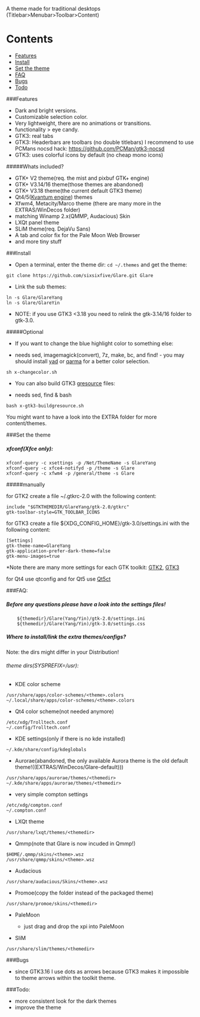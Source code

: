 A theme made for traditional desktops (Titlebar>Menubar>Toolbar>Content)

# Contents

* [Features](#features)
* [Install](#install)
* [Set the theme](#set-the-theme)
* [FAQ](#faq)
* [Bugs](#bugs)
* [Todo](#todo)


###Features

* Dark and bright versions.
* Customizable selection color.
* Very lightweight, there are no animations or transitions.
* functionality > eye candy.
* GTK3: real tabs
* GTK3: Headerbars are toolbars (no double titlebars) I recommend to use  PCMans nocsd hack: https://github.com/PCMan/gtk3-nocsd
* GTK3: uses colorful icons by default (no cheap mono icons)

#####Whats included?

* GTK+ V2 theme(req. the mist and pixbuf GTK+ engine)
* GTK+ V3.14/16 theme(those themes are abandoned)
* GTK+ V3.18 theme(the current default GTK3 theme)
* Qt4/5([Kvantum engine](https://github.com/tsujan/Kvantum/tree/master/Kvantum)) themes
* Xfwm4, Metacity/Marco theme (there are many more in the EXTRAS/WinDecos folder)
* matching Winamp 2.x(QMMP, Audacious) Skin
* LXQt panel theme
* SLiM theme(req. DejaVu Sans)
* A tab and color fix for the Pale Moon Web Browser
* and more tiny stuff

###Install

- Open a terminal, enter the theme dir: `cd ~/.themes` and get the theme: 

```
git clone https://github.com/sixsixfive/Glare.git Glare
```

- Link the sub themes:

```
ln -s Glare/GlareYang
ln -s Glare/GlareYin
```

* NOTE: if you use GTK3 <3.18 you need to relink the gtk-3.14/16 folder to gtk-3.0.

#####Optional

- If you want to change the blue highlight color to something else:

 * needs sed, imagemagick(convert), 7z, make, bc, and find! - you may should install [yad](http://sourceforge.net/projects/yad-dialog) or [qarma](https://github.com/luebking/qarma) for a better color selection.

```
sh x-changecolor.sh
```

- You can also build GTK3 [gresource](https://developer.gnome.org/gio/stable/GResource.html#GResource.description) files:

 * needs sed, find & bash

```
bash x-gtk3-buildgresource.sh
```

You might want to have a look into the EXTRA folder for more content/themes.

###Set the theme
##### xfconf(Xfce only):

```
xfconf-query -c xsettings -p /Net/ThemeName -s GlareYang
xfconf-query -c xfce4-notifyd -p /theme -s Glare
xfconf-query -c xfwm4 -p /general/theme -s Glare
```
#####manually

for GTK2 create a file ~/.gtkrc-2.0 with the following content:

```
include "$GTKTHEMEDIR/GlareYang/gtk-2.0/gtkrc"
gtk-toolbar-style=GTK_TOOLBAR_ICONS
```

for GTK3 create a file ${XDG_CONFIG_HOME}/gtk-3.0/settings.ini with the following content:

```
[Settings]
gtk-theme-name=GlareYang
gtk-application-prefer-dark-theme=false
gtk-menu-images=true
```
*Note there are many more settings for each GTK toolkit: [GTK2](https://developer.gnome.org/gtk2/stable/GtkSettings.html#GtkSettings.properties), [GTK3](https://developer.gnome.org/gtk3/stable/GtkSettings.html#GtkSettings)

for Qt4 use qtconfig and for Qt5 use [Qt5ct](http://sourceforge.net/projects/qt5ct/)

###FAQ:

##### Before any questions please have a look into the settings files!

```
    ${themedir}/Glare(Yang/Yin)/gtk-2.0/settings.ini
    ${themedir}/Glare(Yang/Yin)/gtk-3.0/settings.css
```

##### Where to install/link the extra themes/configs?

Note: the dirs might differ in your Distribution!

###### theme dirs(SYSPREFIX=/usr):

- KDE color scheme

```
/usr/share/apps/color-schemes/<theme>.colors
~/.local/share/apps/color-schemes/<theme>.colors
```
- Qt4 color scheme(not needed anymore) 

```
/etc/xdg/Trolltech.conf
~/.config/Trolltech.conf
```
- KDE settings(only if there is no kde installed)

```
~/.kde/share/config/kdeglobals
```
- Aurorae(abandoned, the only available Aurora theme is the old default theme!((EXTRAS/WinDecos/Glare-default)))

```
/usr/share/apps/aurorae/themes/<themedir>
~/.kde/share/apps/aurorae/themes/<themedir>
```
- very simple compton settings

```
/etc/xdg/compton.conf
~/.compton.conf
```
- LXQt theme

```
/usr/share/lxqt/themes/<themedir>
```
- Qmmp(note that Glare is now incuded in Qmmp!)

```
$HOME/.qmmp/skins/<theme>.wsz
/usr/share/qmmp/skins/<theme>.wsz
```
- Audacious

```
/usr/share/audacious/Skins/<theme>.wsz
```
- Promoe(copy the folder instead of the packaged theme)

```
/usr/share/promoe/skins/<themedir>
```

- PaleMoon
  * just drag and drop the xpi into PaleMoon

- SliM

```
/usr/share/slim/themes/<themedir>
```
###Bugs

* since GTK3.16 I use dots as arrows because GTK3 makes it impossible to theme arrows within the toolkit theme.

###Todo:

* more consistent look for the dark themes
* improve the theme
